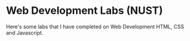 # Web Development Labs (NUST)
Here's some labs that I have completed on Web Development HTML, CSS and Javascript.
